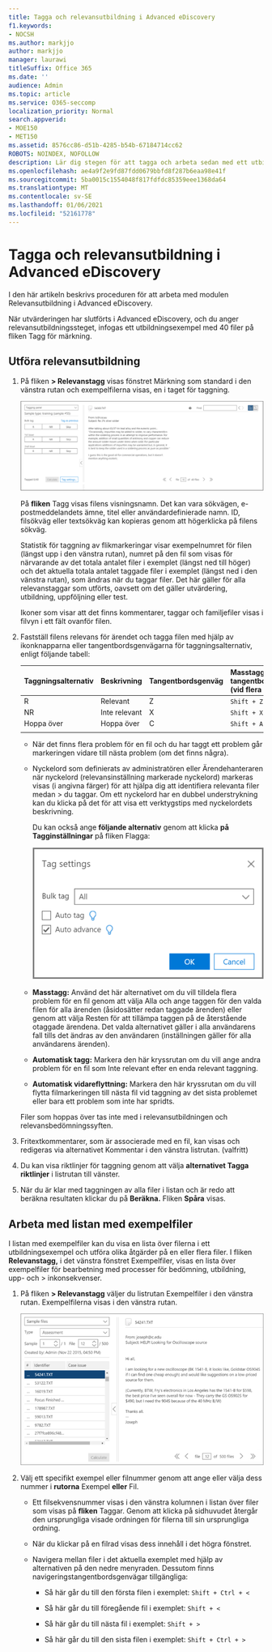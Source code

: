 ```yaml
---
title: Tagga och relevansutbildning i Advanced eDiscovery
f1.keywords:
- NOCSH
ms.author: markjjo
author: markjjo
manager: laurawi
titleSuffix: Office 365
ms.date: ''
audience: Admin
ms.topic: article
ms.service: O365-seccomp
localization_priority: Normal
search.appverid:
- MOE150
- MET150
ms.assetid: 8576cc86-d51b-4285-b54b-67184714cc62
ROBOTS: NOINDEX, NOFOLLOW
description: Lär dig stegen för att tagga och arbeta sedan med ett utbildningsexempel av 40 filer under relevansutbildningssteget för Advanced eDiscovery.
ms.openlocfilehash: ae4a9f2e9fd87fdd0679bbfd8f287b6eaa98e41f
ms.sourcegitcommit: 5ba0015c1554048f817fdfdc85359eee1368da64
ms.translationtype: MT
ms.contentlocale: sv-SE
ms.lasthandoff: 01/06/2021
ms.locfileid: "52161778"
---
```

# <a name="tagging-and-relevance-training-in-advanced-ediscovery"></a>Tagga och relevansutbildning i Advanced eDiscovery
  
I den här artikeln beskrivs proceduren för att arbeta med modulen Relevansutbildning i Advanced eDiscovery.
  
När utvärderingen har slutförts i Advanced eDiscovery, och du anger relevansutbildningssteget, infogas ett utbildningsexempel med 40 filer på fliken Tagg för märkning.
  
## <a name="performing-relevance-training"></a>Utföra relevansutbildning

1. På fliken **\> Relevanstagg** visas fönstret Märkning som standard i den vänstra rutan och exempelfilerna visas, en i taget för taggning.

    ![Panelen Relevanstagg](../media/0cf19ab4-b427-4a7f-8749-0f4ed9afaf58.png)
  
    På **fliken** Tagg visas filens visningsnamn. Det kan vara sökvägen, e-postmeddelandets ämne, titel eller användardefinierade namn. ID, filsökväg eller textsökväg kan kopieras genom att högerklicka på filens sökväg.

    Statistik  för taggning av flikmarkeringar visar exempelnumret för filen (längst upp i den vänstra rutan), numret på den fil som visas för närvarande av det totala antalet filer i exemplet (längst ned till höger) och det aktuella totala antalet taggade filer i exemplet (längst ned i den vänstra rutan), som ändras när du taggar filer. Det här gäller för alla relevanstaggar som utförts, oavsett om det gäller utvärdering, utbildning, uppföljning eller test.

    Ikoner som visar att det finns kommentarer, taggar och familjefiler visas i filvyn i ett fält ovanför filen.

2. Fastställ filens relevans för ärendet och tagga filen med hjälp av ikonknapparna eller tangentbordsgenvägarna för taggningsalternativ, enligt följande tabell:

   |**Taggningsalternativ**|**Beskrivning**|**Tangentbordsgenväg**|**Masstaggar på tangentbordsgenväg (vid flera problem)**|
   |-----|-----|-----|-----|
   |R  <br/> |Relevant  <br/> |Z  <br/> |`Shift + Z`  <br/> |
   |NR  <br/> |Inte relevant  <br/> |X  <br/> |`Shift + X`  <br/> |
   |Hoppa över  <br/> |Hoppa över  <br/> |C  <br/> |`Shift + A`  <br/> |
   |||||

   - När det finns flera problem för en fil och du har taggt ett problem går markeringen vidare till nästa problem (om det finns några).  

   - Nyckelord som definierats av administratören eller Ärendehanteraren när nyckelord (relevansinställning markerade nyckelord) markeras visas (i angivna färger) för att hjälpa dig att identifiera relevanta filer medan \> du taggar. Om ett nyckelord har en dubbel understrykning kan du klicka på det för att visa ett verktygstips med nyckelordets beskrivning.

     Du kan också ange **följande alternativ** genom att klicka **på Tagginställningar** på fliken Flagga:

      ![Inställningar för relevanstagg](../media/533e89fa-7eb4-409e-ab07-f5aab9296dd8.png)
  
   - **Masstagg:** Använd det här alternativet om du  vill tilldela flera problem för en fil genom att välja Alla  och ange taggen för den valda filen för alla ärenden (åsidosätter redan taggade ärenden) eller genom att välja Resten för att tillämpa taggen på de återstående otaggade ärendena. Det valda alternativet gäller i alla användarens fall tills det ändras av den användaren (inställningen gäller för alla användarens ärenden).

   - **Automatisk tagg:** Markera den här kryssrutan om du vill ange andra problem för en fil som Inte relevant efter en enda relevant taggning.

   - **Automatisk vidareflyttning:** Markera den här kryssrutan om du vill flytta filmarkeringen till nästa fil vid taggning av det sista problemet eller bara ett problem som inte har spridts.

    Filer som hoppas över tas inte med i relevansutbildningen och relevansbedömningssyften.

3. Fritextkommentarer, som är associerade med en fil, kan visas och redigeras via alternativet Kommentar i den vänstra listrutan.  (valfritt)

4. Du kan visa riktlinjer för taggning genom att välja **alternativet Tagga riktlinjer** i listrutan till vänster.

5. När du är klar med taggningen av alla filer i listan och är redo att beräkna resultaten klickar du på **Beräkna.** Fliken **Spåra** visas.  

## <a name="working-with-the-sample-files-list"></a>Arbeta med listan med exempelfiler

I listan med exempelfiler kan du visa en lista över filerna i ett utbildningsexempel och utföra olika åtgärder på en eller flera filer. I fliken **Relevanstagg,** i det vänstra fönstret Exempelfiler, visas en lista över exempelfiler för bearbetning med processer för bedömning, utbildning, upp- och \>   inkonsekvenser.
  
1. På fliken **\> Relevanstagg** väljer du listrutan Exempelfiler i den vänstra rutan. Exempelfilerna visas i den vänstra rutan.

    ![Lista med exempelfiler för relevanstaggar](../media/fd058bdd-645a-4af1-a1eb-bff08581cb18.png)
  
2. Välj ett specifikt exempel eller filnummer genom att ange eller välja dess nummer i **rutorna** Exempel **eller** Fil.

   - Ett filsekvensnummer visas i den vänstra kolumnen i listan över filer som visas på **fliken** Taggar. Genom att klicka på sidhuvudet återgår den ursprungliga visade ordningen för filerna till sin ursprungliga ordning.

   - När du klickar på en filrad visas dess innehåll i det högra fönstret.

   - Navigera mellan filer i det aktuella exemplet med hjälp av alternativen på den nedre menyraden. Dessutom finns navigeringstangentbordsgenvägar tillgängliga:
  
     - Så här går du till den första filen i exemplet: `Shift + Ctrl + <`

     - Så här går du till föregående fil i exemplet: `Shift + <`

     - Så här går du till nästa fil i exemplet: `Shift + >`

     - Så här går du till den sista filen i exemplet: `Shift + Ctrl + >`
